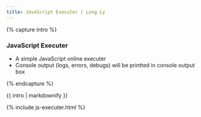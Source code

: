 ```yaml
---
title: JavaScript Executer | Long Ly
---
```


{% capture intro %}

### JavaScript Executer

- A simple JavaScript online executer
- Console output (logs, errors, debugs) will be printted in console output box

{% endcapture %}

<div class="tool-wrapper mb-4">
    {{ intro | markdownify }}
</div>

{% include js-executer.html %}
